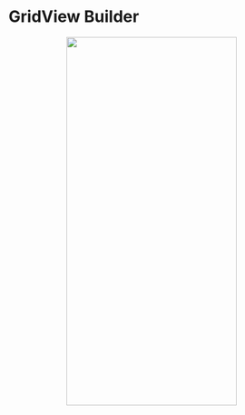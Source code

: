 # GridView Builder
<p align="center">
<img src="https://docs.google.com/uc?id=1n8ARokg0EMLZrzMvZjkn7SsEg7qtRDF0" height="649" width="300">
</p>

```dart

```
